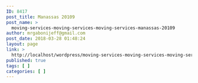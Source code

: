 ```yaml
---
ID: 8417
post_title: Manassas 20109
post_name: >
  moving-services-moving-services-moving-services-manassas-20109
author: mrgabonijeff@gmail.com
post_date: 2018-03-28 01:48:24
layout: page
link: >
  http://localhost/wordpress/moving-services-moving-services-moving-services-manassas-20109/
published: true
tags: [ ]
categories: [ ]
---
```

